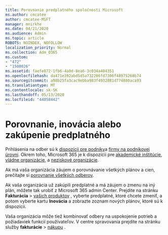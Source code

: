 ```yaml
---
title: Porovnanie predplatného spoločnosti Microsoft
ms.author: cmcatee
author: cmcatee-MSFT
manager: mnirkhe
ms.date: 04/21/2020
ms.audience: Admin
ms.topic: article
ROBOTS: NOINDEX, NOFOLLOW
localization_priority: Normal
ms.collection: Adm_O365
ms.custom:
- "472"
- "1500026"
ms.assetid: faefe872-1fb6-4a0d-8ea6-3c034a484351
ms.openlocfilehash: da471e392abd5d5a732206fd7306f48975268b74
ms.sourcegitcommit: a98b25fa3cac9ebba983f4932881d774880aca93
ms.translationtype: MT
ms.contentlocale: sk-SK
ms.lasthandoff: 05/13/2020
ms.locfileid: "44058442"
---
```

# <a name="compare-upgrade-or-purchase-subscriptions"></a>Porovnanie, inovácia alebo zakúpenie predplatného
  
Prihlásenia na odber sú k [dispozícii pre podniky](https://products.office.com/compare-all-microsoft-office-products?tab=2)a [firmy na podnikovej úrovni](https://products.office.com/business/compare-more-office-365-for-business-plans). Okrem toho, Microsoft 365 je k dispozícii pre [akademické inštitúcie](https://products.office.com/academic/compare-office-365-education-plans), [vládne organizácie](https://products.office.com/government/compare-office-365-government-plans), a [neziskové organizácie](https://products.office.com/nonprofit/office-365-nonprofit-plans-and-pricing?tab=1).
  
Ak má vaša organizácia záujem o porovnávanie všetkých plánov a cien, prečítajte si [porovnanie všetkých odberov](https://products.office.com/business/compare-more-office-365-for-business-plans).
  
Ak vaša organizácia už zakúpili predplatné a má záujem o zmenu na iný plán, môžete tak urobiť z Microsoft 365 admin Center. Prejdite na stránku **Fakturácia** \> [vašich produktov](https://go.microsoft.com/fwlink/p/?linkid=842054) , vyberte predplatné, ktoré chcete zmeniť, a potom vyberte kartu **Inovácia** a zobrazte zoznam nových plánov, ktoré sú k dispozícii.
  
Vaša organizácia môže tiež kombinovať odbery na uspokojenie potrieb a požiadaviek funkcií používateľov. V centre spravovania prejdite na stránku služby **fakturácie** \> [nákupu](https://go.microsoft.com/fwlink/p/?linkid=868433) .